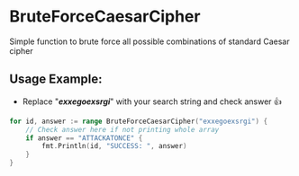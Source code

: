 # BruteForceCaesarCipher
Simple function to brute force all possible combinations of standard Caesar cipher


## Usage Example:
- Replace "***exxegoexsrgi***" with your search string and check answer :+1:
```Go
for id, answer := range BruteForceCaesarCipher("exxegoexsrgi") {
	// Check answer here if not printing whole array
	if answer == "ATTACKATONCE" {
		fmt.Println(id, "SUCCESS: ", answer)
	}
}
```

